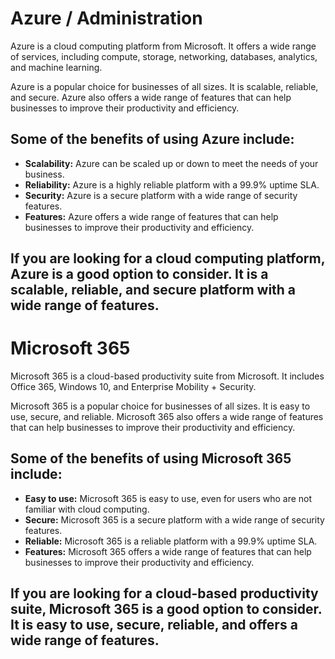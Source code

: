 # Azure / Administration

Azure is a cloud computing platform from Microsoft. It offers a wide range of services, including compute, storage, networking, databases, analytics, and machine learning.

Azure is a popular choice for businesses of all sizes. It is scalable, reliable, and secure. Azure also offers a wide range of features that can help businesses to improve their productivity and efficiency.

## Some of the benefits of using Azure include:

* **Scalability:** Azure can be scaled up or down to meet the needs of your business.
* **Reliability:** Azure is a highly reliable platform with a 99.9% uptime SLA.
* **Security:** Azure is a secure platform with a wide range of security features.
* **Features:** Azure offers a wide range of features that can help businesses to improve their productivity and efficiency.

## If you are looking for a cloud computing platform, Azure is a good option to consider. It is a scalable, reliable, and secure platform with a wide range of features.


# Microsoft 365

Microsoft 365 is a cloud-based productivity suite from Microsoft. It includes Office 365, Windows 10, and Enterprise Mobility + Security.

Microsoft 365 is a popular choice for businesses of all sizes. It is easy to use, secure, and reliable. Microsoft 365 also offers a wide range of features that can help businesses to improve their productivity and efficiency.

## Some of the benefits of using Microsoft 365 include:

* **Easy to use:** Microsoft 365 is easy to use, even for users who are not familiar with cloud computing.
* **Secure:** Microsoft 365 is a secure platform with a wide range of security features.
* **Reliable:** Microsoft 365 is a reliable platform with a 99.9% uptime SLA.
* **Features:** Microsoft 365 offers a wide range of features that can help businesses to improve their productivity and efficiency.

## If you are looking for a cloud-based productivity suite, Microsoft 365 is a good option to consider. It is easy to use, secure, reliable, and offers a wide range of features.
